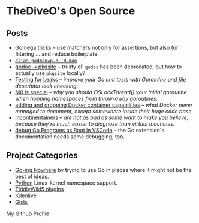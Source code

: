 # TheDiveO's Open Source

## Posts

- [Gomega tricks](/art/gomega-tricks) – use matchers not only for assertions,
  but also for filtering ... and reduce boilerplate.
- [`alias podman=p.o.'d.man`](/art/podman)
- [~~godoc~~ ⇢ pkgsite](/art/pkgsite) – trusty ol' `godoc` has been deprecated,
  but how to actually use `pkgsite` locally?
- [Testing for Leaks](/art/leaky) – _improve your Go unit tests with Goroutine
  and file descriptor leak checking._
- [M0 _is_ special](/art/namspill) – _why you should OSLockThread() your initial
  goroutine when hopping namespaces from throw-away goroutines._
- [adding and dropping Docker container capabilities](/art/cap-add-drop) – _what
  Docker never managed to document, except somewhere inside their huge code
  base._
- [Incontinentainers](/art/incontinentainers) – _are not as bad as some want to
  make you believe, because they're much easier to diagnose than virtual
  machines._
- [debug Go Programs as Root in VSCode](/art/debugroot) – the Go extension's
  documentation needs some debugging, too.

## Project Categories

- [Go-ing Nowhere](/gone) by trying to use Go in places where it might not be
  the best of ideas.
- [Python](/spam) Linux-kernel namespace support.
- [TiddlyWiki5 plugins](/tiddlywiki)
- [Kdenlive](/kdenlive)
- [Gists](https://gist.github.com/TheDiveO)

[My Github Profile](https://github.com/thediveo)
